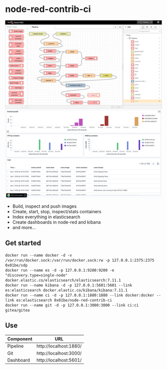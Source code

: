 # node-red-contrib-ci

![pipeline](https://github.com/0x01be/node-red-contrib-ci/raw/main/screenshots/pipeline.png)
![dashboard](https://github.com/0x01be/node-red-contrib-ci/raw/main/screenshots/dashboard.png)

- Build, inspect and push images
- Create, start, stop, inspect/stats containers
- Index everything in elasticsearch
- Create dashboards in node-red and kibana
- and more...

## Get started

```
docker run --name docker -d -v /var/run/docker.sock:/var/run/docker.sock:rw -p 127.0.0.1:2375:2375 0x01be/sdp
docker run --name es -d -p 127.0.0.1:9200:9200 -e "discovery.type=single-node" docker.elastic.co/elasticsearch/elasticsearch:7.11.1
docker run --name kibana -d -p 127.0.0.1:5601:5601 --link es:elasticsearch docker.elastic.co/kibana/kibana:7.11.1
docker run --name ci -d -p 127.0.0.1:1880:1880 --link docker:docker --link es:elasticsearch 0x01be/node-red-contrib-ci
docker run --name git -d -p 127.0.0.1:3000:3000 --link ci:ci gitea/gitea
```

## Use

| Component     | URL |
| ------------- | --- |
| Pipeline      | http://localhost:1880/ |
| Git           | http://localhost:3000/ |
| Dashboard     | http://localhost:5601/ |
